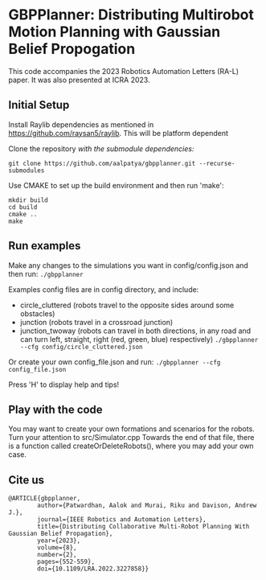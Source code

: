 # GBPPlanner: Distributing Multirobot Motion Planning with Gaussian Belief Propogation
This code accompanies the 2023 Robotics Automation Letters (RA-L) paper. It was also presented at ICRA 2023.

## Initial Setup
Install Raylib dependencies as mentioned in https://github.com/raysan5/raylib.
This will be platform dependent

Clone the repository *with the submodule dependencies:*
```shell
git clone https://github.com/aalpatya/gbpplanner.git --recurse-submodules
```
Use CMAKE to set up the build environment and then run 'make':
```shell
mkdir build
cd build
cmake ..
make
```

## Run examples
Make any changes to the simulations you want in config/config.json and then run:
```./gbpplanner```

Examples config files are in config directory, and include:
- circle_cluttered (robots travel to the opposite sides around some obstacles)
- junction (robots travel in a crossroad junction)
- junction_twoway (robots can travel in both directions, in any road and can turn left, straight, right (red, green, blue) respectively)
```./gbpplanner --cfg config/circle_cluttered.json```

Or create your own config_file.json and run:
```./gbpplanner --cfg config_file.json```

Press 'H' to display help and tips!

## Play with the code
You may want to create your own formations and scenarios for the robots.
Turn your attention to src/Simulator.cpp
Towards the end of that file, there is a function called createOrDeleteRobots(), where you may add your own case.


## Cite us
```
@ARTICLE{gbpplanner,
        author={Patwardhan, Aalok and Murai, Riku and Davison, Andrew J.},
        journal={IEEE Robotics and Automation Letters}, 
        title={Distributing Collaborative Multi-Robot Planning With Gaussian Belief Propagation}, 
        year={2023},
        volume={8},
        number={2},
        pages={552-559},
        doi={10.1109/LRA.2022.3227858}}
```
